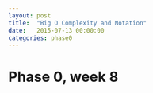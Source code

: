 ```yaml
---
layout: post
title:  "Big O Complexity and Notation"
date:   2015-07-13 00:00:00
categories: phase0
---
```


# Phase 0, week 8

